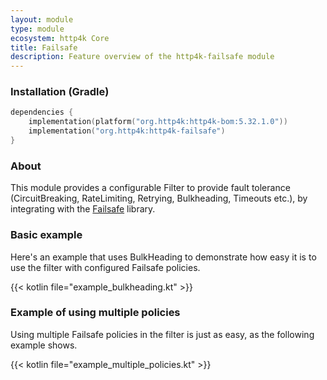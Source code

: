 ```yaml
---
layout: module
type: module
ecosystem: http4k Core
title: Failsafe
description: Feature overview of the http4k-failsafe module
---
```



### Installation (Gradle)

```kotlin
dependencies {
    implementation(platform("org.http4k:http4k-bom:5.32.1.0"))
    implementation("org.http4k:http4k-failsafe")
}
```

### About

This module provides a configurable Filter to provide fault tolerance (CircuitBreaking, RateLimiting, Retrying, Bulkheading, Timeouts etc.),
by integrating with the [Failsafe](https://failsafe.dev/) library.

### Basic example [<img class="octocat"/>](https://github.com/http4k/http4k/blob/master/src/docs/ecosystem/http4k/module/failsafe/example_bulkheading.kt)

Here's an example that uses BulkHeading to demonstrate how easy it is to use the filter with configured Failsafe policies.

{{< kotlin file="example_bulkheading.kt" >}}

### Example of using multiple policies [<img class="octocat"/>](https://github.com/http4k/http4k/blob/master/src/docs/ecosystem/http4k/module/failsafe/example_multiple_policies.kt)

Using multiple Failsafe policies in the filter is just as easy, as the following example shows.

{{< kotlin file="example_multiple_policies.kt" >}}
